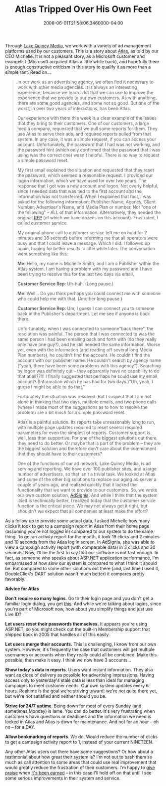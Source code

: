 ﻿---
title: Atlas Tripped Over His Own Feet
date: "2008-06-01T21:58:06.3460000-04:00"
description: Through Lake Quincy Media, we work with a variety of ad management platforms used by our customers.
featuredImage: img/atlas-tripped-over-his-own-feet-featured.png
---

Through [Lake Quincy Media](http://lakequincy.com/), we work with a variety of ad management platforms used by our customers. This is a story about [Atlas](http://www.atlassolutions.com/index.aspx), as told by our CEO Michelle. It is not a pleasant story, as a Microsoft customer and evangelist (Microsoft acquired Atlas a little while back), and hopefully there is enough constructive criticism in this story to qualify it as more than a simple rant. Read on…

> In our work as an advertising agency, we often find it necessary to work with other media agencies. It is always an interesting experience, because we learn a lot that we can use to improve the experience that we provide to our own customers. As with anything, there are some good agencies, and some not so good. But one of the worst, in over two years of interactions, has been Atlas.
>
> Our experience with them this week is a clear example of the issues that they bring to their customers. One of our customers, a large media company, requested that we pull some reports for them. They use Atlas to serve their ads, and required reports pulled from that system. In any case, it was a simple request, if you can access your account. Unfortunately, the password that I had was not working, and the password hint (which only confirmed that the password that I was using was the correct one) wasn't helpful. There is no way to request a simple password reset.
>
> My first email explained the situation and requested that they reset the password, which seemed a reasonable request. I provided our logon information, which we have used for over two years. The response that I got was a new account and logon. Not overly helpful, since I needed data that was tied to the first account and the information was not transferred. When I explained that fact, I was asked for the following information: Publisher Name, Agency, Client Number, Advertiser's Name, and Media Plan or number. Not "one of the following" – ALL of that information. Alternatively, they needed the original [RFP](http://en.wikipedia.org/wiki/Request_for_Proposal) (of which we have dozens on this account). Frustrated, I called customer service.
>
> My original phone call to customer service left me on hold for 2 minutes and 38 seconds before informing me that all operators were busy and that I could leave a message. Which I did. I followed up again, hoping for better results, a little while later. The conversation went something like this:
>
> **Me**: Hello, my name is Michelle Smith, and I am a Publisher within the Atlas system. I am having a problem with my password and I have been trying to resolve this for the last two days via email.
>
> **Customer Service Rep**: Uh-huh. (Long pause.)
>
> **Me**: Well… Do you think perhaps you could connect me with someone who could help me with that. (Another long pause.)
>
> **Customer Service Rep**: Um, I guess I can connect you to someone back in the Publisher's department. Let me see if anyone is back there.
>
> Unfortunately, when I was connected to someone"back there", the resolution was painful. The person that I was connected to was the same person I had been emailing back and forth with (do they really only have one guy?), and he still needed the same information. Worse yet, even with the information (and reading off several long Media Plan numbers), he couldn't find the account. He couldn't find the account with our publisher name. He couldn't search by agency name ("yeah, there have been some problems with this agency"). Searching by logon was definitely out – they apparently have no capability to do that at all??!!! I finally suggested that perhaps he could use my email account? (Information which he has had for two days.)"Uh, yeah, I guess I might be able to do that."
>
> Fortunately the situation was resolved. But I suspect that I am not alone in thinking that two days, multiple emails, and two phone calls (where I made most of the suggestions as to how to resolve the problem) are a bit much for a simple password reset.
>
> Atlas is a painful solution. Its reports take unreasonably long to run, with multiple page updates required to reset several required parameters for even the simplest of reports. Customer support is, well, less than supportive. For one of the biggest solutions out there, they need to do better. Or maybe that is part of the problem – they are the biggest solution and therefore don't care about the commitment that they should have to their customers?
>
> One of the functions of our ad network, Lake Quincy Media, is ad serving and reporting. We have over 100 publisher sites, and a large number of advertisers, so that isn't a trivial task. We looked at Atlas and some of the other big solutions to replace our aging ad server a couple of years ago, and realized quickly that it lacked the functionality that we want to provide to our customers. So, we wrote our own custom solution, [AdSignia](http://lakequincy.com/AdSignia). And while I think that the system itself is technically better, I realized today that the customer service function is the critical piece. We may not always get it right, but shouldn't we expect that all companies at least make the effort?

As a follow up to provide some actual data, I asked Michelle how many clicks it took to get to a campaign report in Atlas from their home page (assuming you're not logged in) compared to our system to do the same thing. To get an activity report for the month, it took 19 clicks and 2 minutes and 10 seconds from the Atlas log in screen. In AdSignia, she was able to view a campaign activity report (with comparable data) in 3 clicks and 30 seconds. Now, I'll be the first to say that our software is not fast enough. In fact, as someone who speaks about ASP.NET application performance, I'm embarrassed at how slow our system is compared to what I think it should be. But compared to some other solutions out there (and, last time I used it, DoubleClick's DART solution wasn't much better) it compares pretty favorably.

**Advice for Atlas**

**Don't require so many logins.** Go to their login page and you don't get a familiar login dialog, you get [this](http://www.atlassolutions.com/clientlogin.aspx). And while we're talking about logins, since you're part of Microsoft now, how about you simplify things and just use Live ID?

**Let users reset their passwords themselves.** It appears you're using ASP.NET, so you might check out the built-in Membership support that shipped back in 2005 that handles all of this easily.

**Let users merge their accounts.** This is challenging, I know from our own system. However, it's frequently the case that customers will get multiple usernames or accounts when they really could all be combined. Make this possible, then make it easy. I think we now have 3 accounts…

**Show today's data in reports**. Users want instant information. They also want as close of delivery as possible for advertising impressions. Having access only to yesterday's stale data is less than ideal for managing campaigns to meet customer needs. Our own system updates every 6 hours. Realtime is the goal we're striving toward; we're not quite there yet, but we're not satisfied and neither should you be.

**Strive for 24/7 uptime**. Being down for most of every Sunday (and sometimes Monday) is lame. You can do better. It's very frustrating when customer's have questions or deadlines and the information we need is locked in Atlas and Atlas is down for maintenance. And not for an hour – oh no – for a DAY.

**Allow bookmarking of reports**. We do. Would reduce the number of clicks to get a campaign activity report to 1, instead of your current NINETEEN.

Any other Atlas users out there have some suggestions? Or how about a testimonial about how great their system is? I'm not out to bash them so much as call attention to some areas that could use real improvement that would greatly reduce the frustration of their customers. I'm happy to [give praise](http://aspadvice.com/blogs/ssmith/archive/2008/06/01/Customer-Service-Is-Key.aspx) when [it's been earned](http://aspadvice.com/blogs/ssmith/archive/2008/03/21/Gotta-Love-Orcsweb.aspx) – in this case I'll hold off on that until I see some serious improvements in their system and service.

